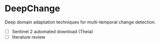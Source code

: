 # DeepChange
Deep domain adaptation techniques for multi-temporal change detection.  
- [ ] Sentinel 2 automated download (Theia)
- [ ] literature review 
